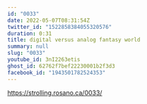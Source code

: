```yaml
---
id: "0033"
date: 2022-05-07T08:31:54Z
twitter_id: "1522858384055320576"
duration: 0:31
title: digital versus analog fantasy world
summary: null
slug: "0033"
youtube_id: 3nI2263etis
ghost_id: 62762f7bef22230001b2f3d3
facebook_id: "1943501782524353"
---
```

https://strolling.rosano.ca/0033/
